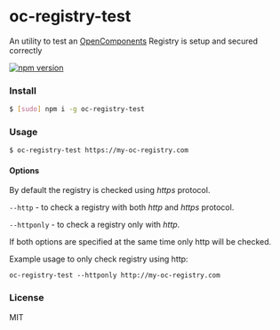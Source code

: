 oc-registry-test
================

An utility to test an [OpenComponents](https://github.com/opentable/oc) Registry is setup and secured correctly

[![npm version](https://img.shields.io/npm/v/oc-registry-test.svg)](https://npmjs.org/package/oc-registry-test)

### Install

```sh
$ [sudo] npm i -g oc-registry-test
```

### Usage

```sh
$ oc-registry-test https://my-oc-registry.com
```

#### Options

By default the registry is checked using _https_ protocol. 

`--http` - to check a registry with both _http_ and _https_ protocol.

`--httponly` - to check a registry only with _http_. 


If both options are specified at the same time only http will be checked. 

Example usage to only check registry using http:

```
oc-registry-test --httponly http://my-oc-registry.com
```



### License
MIT
